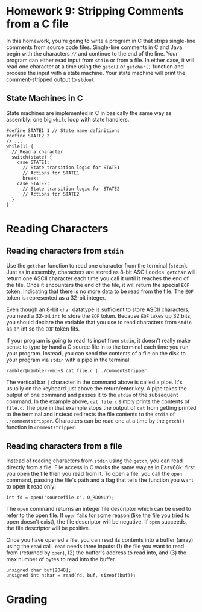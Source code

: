 # Homework 9: Stripping Comments from a C file

In this homework, you're going to write a program in C that strips single-line comments from source code files. Single-line comments in C and Java begin with the characters `//` and continue to the end of the line. Your program can either read input from `stdin` or from a file. In either case, it will read one character at a time using the `getc()` or `getchar()` function and process the input with a state machine. Your state machine will print the comment-stripped output to `stdout`.

## State Machines in C

State machines are implemented in C in basically the same way as assembly: one big `while` loop with state handlers.



    #define STATE1 1 // State name definitions
    #define STATE2 2
    // ...
    while(1) {
      // Read a character
      switch(state) {
        case STATE1:
          // State transition logic for STATE1
          // Actions for STATE1
          break;
        case STATE2:
          // State transition logic for STATE2
          // Actions for STATE2
      }
    }

# Reading Characters

## Reading characters from `stdin`

Use the `getchar` function to read one character from the terminal (`stdin`). Just as in assembly, characters are stored as 8-bit ASCII codes. `getchar` will return one ASCII character each time you call it until it reaches the end of the file. Once it encounters the end of the file, it will return the special `EOF` token, indicating that there is no more data to be read from the file. The `EOF` token is represented as a 32-bit integer.

Even though an 8-bit `char` datatype is sufficient to store ASCII characters, you need a 32-bit `int` to store the `EOF` token. Because `EOF` takes up 32 bits, you should declare the variable that you use to read characters from `stdin` as an int so the `EOF` token fits.

If your program is going to read its input from `stdin`, it doesn't really make sense to type by hand a C source file in to the terminal each time you run your program. Instead, you can send the contents of a file on the disk to your program via `stdin` with a pipe in the terminal:

    rambler@rambler-vm:~$ cat file.c | ./commentstripper

The vertical bar `|` character in the command above is called a pipe. It's usually on the keyboard just above the return/enter key. A pipe takes the output of one command and passes it to the `stdin` of the subsequent command. In the example above, `cat file.c` simply prints the contents of `file.c`. The pipe in that example stops the output of `cat` from getting printed to the terminal and instead redirects the file contents to the `stdin` of `./commentstripper`. Characters can be read one at a time by the `getch()` function in `commentstripper`.


## Reading characters from a file

Instead of reading characters from `stdin` using the `getch`, you can read directly from a file. File access in C works the same way as in Easy68k: first you open the file then you read from it. To open a file, you call the `open` command, passing the file's path and a flag that tells the function you want to open it read only:

    int fd = open("sourcefile.c", O_RDONLY);

The `open` command returns an integer file descriptor which can be used to refer to the open file. If `open` fails for some reason (like the file you tried to open doesn't exist), the file descriptor will be negative. If `open` succeeds, the file descriptor will be positive.

Once you have opened a file, you can read its contents into a buffer (array) using the `read` call. `read` needs three inputs: (1) the file you want to read from (returned by `open`), (2) the buffer's address to read into, and (3) the max number of bytes to read into the buffer. 

    unsigned char buf[2048];
    unsigned int nchar = read(fd, buf, sizeof(buf));

# Grading

